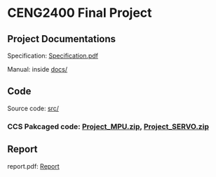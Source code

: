 # CENG2400 Final Project

## Project Documentations
Specification: [Specification.pdf](docs/Specification.pdf)

Manual: inside [docs/](docs/)

## Code

Source code: [src/](src/)

### CCS Pakcaged code: [Project_MPU.zip](Project_MPU.zip), [Project_SERVO.zip](Project_SERVO.zip)

## Report

report.pdf: [Report](report/report.pdf)



